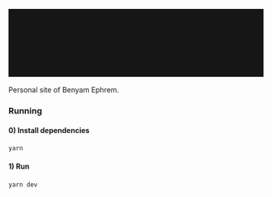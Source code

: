 ![bephrem.com site banner](/public/images/readme/readme-banner.png)

Personal site of Benyam Ephrem.

### Running

#### 0) Install dependencies

```
yarn
```

#### 1) Run

```
yarn dev
```
